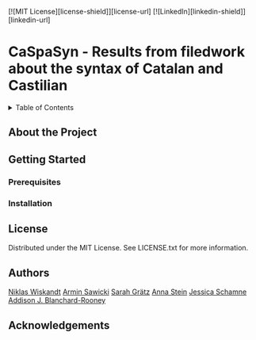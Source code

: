 [![MIT License][license-shield]][license-url]
[![LinkedIn][linkedin-shield]][linkedin-url]

# CaSpaSyn - Results from filedwork about the syntax of Catalan and Castilian

<!-- TABLE OF CONTENTS -->
<details>
  <summary>Table of Contents</summary>
  <ol>
    <li>
      <a href="#about-the-project">About The Project</a>
      <ul>
        <li><a href="#built-with">Built With</a></li>
      </ul>
    </li>
    <li>
      <a href="#getting-started">Getting Started</a>
      <ul>
        <li><a href="#prerequisites">Prerequisites</a></li>
        <li><a href="#installation">Installation</a></li>
      </ul>
    </li>
    <li><a href="#usage">Usage</a></li>
    <li><a href="#roadmap">Roadmap</a></li>
    <li><a href="#contributing">Contributing</a></li>
    <li><a href="#license">License</a></li>
    <li><a href="#contact">Contact</a></li>
    <li><a href="#acknowledgments">Acknowledgments</a></li>
  </ol>
</details>

## About the Project

## Getting Started 

### Prerequisites

### Installation

## License
Distributed under the MIT License. See LICENSE.txt for more information.

## Authors

[Niklas Wiskandt](https://orcid.org/0000-0002-6374-1506)
[Armin Sawicki](mailto:armin.saw@gmail.com)
[Sarah Grätz](mailto:sarah.m.graetz@gmail.com)
[Anna Stein](https://ansost.github.io)
[Jessica Schamne](mailto:jessica.schamne@hhu.de)
[Addison J. Blanchard-Rooney](mailto:addisonblanchardrooney@gmail.com)


## Acknowledgements


